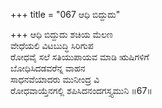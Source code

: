 +++
title = "067 ಆಧಿ ಬಿದ್ದುದು"

+++
ಆಧಿ ಬಿದ್ದುದು ಶಚಿಯ ಮೆಲಣ  
ವೇಧೆಯಲಿ ವಿಟಬುದ್ಧಿ ಸಿರಿಗುಪ  
ರೋಧವೈ ಸಲೆ ಸತಿಯುಪಾಯವ ಮಾಡಿ ಋಷಿಗಳಿಗೆ   
ಬೋಧಿಸಿದಡವರೆನ್ನ ವಾಹನ  
ಸಾಧನವೆಯಾದರು ಮುನೀಂದ್ರ ವಿ  
ರೋಧವಾಯ್ತೆನಗಲ್ಲಿ ಶಪಿಸಿದನಂದಗಸ್ತ್ಯಮುನಿ      ॥67॥